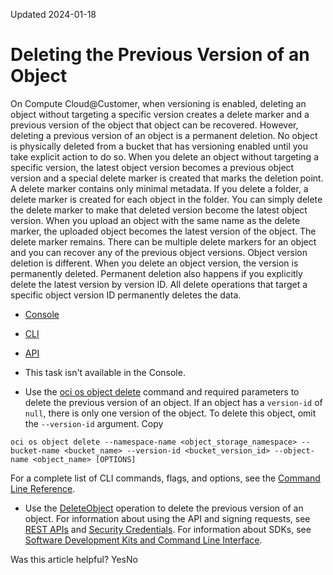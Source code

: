 Updated 2024-01-18
# Deleting the Previous Version of an Object
On Compute Cloud@Customer, when versioning is enabled, deleting an object without targeting a specific version creates a delete marker and a previous version of the object that object can be recovered. However, deleting a previous version of an object is a permanent deletion.
No object is physically deleted from a bucket that has versioning enabled until you take explicit action to do so.
When you delete an object without targeting a specific version, the latest object version becomes a previous object version and a special delete marker is created that marks the deletion point. A delete marker contains only minimal metadata. If you delete a folder, a delete marker is created for each object in the folder. You can simply delete the delete marker to make that deleted version become the latest object version.
When you upload an object with the same name as the delete marker, the uploaded object becomes the latest version of the object. The delete marker remains. There can be multiple delete markers for an object and you can recover any of the previous object versions.
Object version deletion is different. When you delete an object version, the version is permanently deleted. Permanent deletion also happens if you explicitly delete the latest version by version ID. All delete operations that target a specific object version ID permanently deletes the data.
  * [Console](https://docs.oracle.com/en-us/iaas/compute-cloud-at-customer/topics/object/deleting-the-previous-version-of-an-object.htm)
  * [CLI](https://docs.oracle.com/en-us/iaas/compute-cloud-at-customer/topics/object/deleting-the-previous-version-of-an-object.htm)
  * [API](https://docs.oracle.com/en-us/iaas/compute-cloud-at-customer/topics/object/deleting-the-previous-version-of-an-object.htm)


  * This task isn't available in the Console. 
  * Use the [oci os object delete](https://docs.oracle.com/iaas/tools/oci-cli/latest/oci_cli_docs/cmdref/os/object/delete.html) command and required parameters to delete the previous version of an object.
If an object has a `version-id` of `null`, there is only one version of the object. To delete this object, omit the `--version-id` argument.
Copy
```
oci os object delete --namespace-name <object_storage_namespace> --bucket-name <bucket_name> --version-id <bucket_version_id> --object-name <object_name> [OPTIONS]
```

For a complete list of CLI commands, flags, and options, see the [Command Line Reference](https://docs.oracle.com/iaas/tools/oci-cli/latest/oci_cli_docs/index.html).
  * Use the [DeleteObject](https://docs.oracle.com/iaas/api/#/en/objectstorage/latest/Object/DeleteObject) operation to delete the previous version of an object.
For information about using the API and signing requests, see [REST APIs](https://docs.oracle.com/iaas/Content/API/Concepts/usingapi.htm#REST_APIs) and [Security Credentials](https://docs.oracle.com/iaas/Content/General/Concepts/credentials.htm). For information about SDKs, see [Software Development Kits and Command Line Interface](https://docs.oracle.com/iaas/Content/API/Concepts/sdks.htm#Software_Development_Kits_and_Command_Line_Interface).


Was this article helpful?
YesNo

